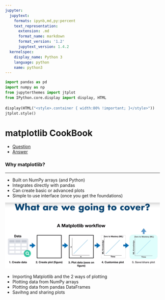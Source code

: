 ```yaml
---
jupyter:
  jupytext:
    formats: ipynb,md,py:percent
    text_representation:
      extension: .md
      format_name: markdown
      format_version: '1.2'
      jupytext_version: 1.4.2
  kernelspec:
    display_name: Python 3
    language: python
    name: python3
---
```


```python
import pandas as pd
import numpy as np
from jupyterthemes import jtplot
from IPython.core.display import display, HTML

display(HTML("<style>.container { width:80% !important; }</style>"))
jtplot.style()
```

# matplotlib CookBook


* [Question](https://github.com/mrdbourke/zero-to-mastery-ml/blob/master/section-2-data-science-and-ml-tools/matplotlib-exercises.ipynb)  
* [Answer](https://github.com/mrdbourke/zero-to-mastery-ml/blob/master/section-2-data-science-and-ml-tools/matplotlib-exercises-solutions.ipynb)


### Why matplotlib?
---
* Built on NumPy arrays (and Python)
* Integrates directly with pandas
* Can create basic or advanced plots
* Simple to use interface (once you get the foundations)


![](../source/matplotlib_01.png)
* Importing Matplotlib and the 2 ways of plotting
* Plotting data from NumPy arrays
* Plotting data from pandas DataFrames
* Savihng and sharing plots

